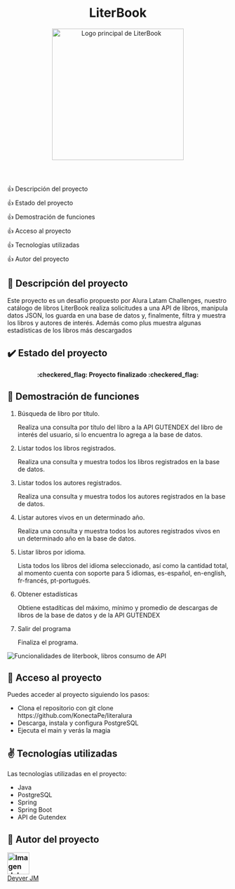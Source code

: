 <header style="display: flex; flex-direction: column; justify-content: center; align-items: center">
<h1 align="center">LiterBook</h1>
<img src="./images/literbook.jpeg" style="object-fit: cover; object-position: center; width: 300px;" alt="Logo principal de LiterBook"/>
</header>
<main>
<ul style="display:flex; flex-direction: column; gap: .5rem; list-style: none; padding: 0; margin-top: 50px">
<li>
<a href="#description" style="display: inline; align-items: center; gap: .5rem; text-decoration: none">
<span>👍</span> 
<span>Descripción del proyecto</span>
</a>
</li>
<li>
<a href="#state" style="display: inline; align-items: center; gap: .5rem; text-decoration: none">
<span>👍</span> 
<span>Estado del proyecto</span>
</a>
</li>
<li>
<a href="#functions" style="display: inline; align-items: center; gap: .5rem; text-decoration: none">
<span>👍</span> 
<span>Demostración de funciones</span>
</a>
</li>
<li>
<a href="#projects" style="display: inline; align-items: center; gap: .5rem; text-decoration: none">
<span>👍</span> 
<span>Acceso al proyecto</span>
</a>
</li>
<li>
<a href="#technologies" style="display: inline; align-items: center; gap: .5rem; text-decoration: none">
<span>👍</span> 
<span>Tecnologías utilizadas</span>
</a>
</li>
<li>
<a href="#author" style="display: inline; align-items: center; gap: .5rem; text-decoration: none">
<span>👍</span> 
<span>Autor del proyecto</span>
</a>
</li>
</ul>
<section id="description">
<h2>🚀 Descripción del proyecto</h2>
<p>Este proyecto es un desafío propuesto por Alura Latam Challenges, nuestro catálogo de libros LiterBook realiza solicitudes a una API de libros, manipula datos JSON, los guarda en una base de datos y, finalmente, filtra y muestra los libros y autores de interés. Además como plus muestra algunas estadísticas de los libros más descargados</p>
</section>
<section id="state">
<h2>✔️ Estado del proyecto</h2>
<h4 align="center">
:checkered_flag: Proyecto finalizado :checkered_flag:
</h4>
</section>
<section id="functions">
<h2>🔨 Demostración de funciones</h2>
<ol>
<li>Búsqueda de libro por título.</li>
<p>Realiza una consulta por título del libro a la API GUTENDEX del libro de interés del usuario, si lo encuentra lo agrega a la base de datos.</p>
<li>Listar todos los libros registrados.</li>
<p>Realiza una consulta y muestra todos los libros registrados en la base de datos.</p>
<li>Listar todos los autores registrados.</li>
<p>Realiza una consulta y muestra todos los autores registrados en la base de datos.</p>
<li>Listar autores vivos en un determinado año.</li>
<p>Realiza una consulta y muestra todos los autores registrados vivos en un determinado año en la base de datos.</p>
<li>Listar libros por idioma.</li>
<p>Lista todos los libros del idioma seleccionado, así como la cantidad total, al momento cuenta con soporte para 5 idiomas, es-español, en-english, fr-francés, pt-portugués.</p>
<li>Obtener estadísticas</li>
<p>Obtiene estadíticas del máximo, mínimo y promedio de descargas de libros de la base de datos y de la API GUTENDEX</p>
<li>Salir del programa</li>
<p>Finaliza el programa.</p>
</ol>
<img src="./images/literbook.gif" alt="Funcionalidades de literbook, libros consumo de API"/>
</section>
<section id="projects">
<h2>📁 Acceso al proyecto</h2>
<p>Puedes acceder al proyecto siguiendo los pasos:</p>
<ul>
<li>Clona el repositorio con git clone https://github.com/KonectaPe/literalura</li>
<li>Descarga, instala y configura PostgreSQL</li>
<li>Ejecuta el main y verás la magia</li>
</ul>
</section>
<section id="technologies">
<h2>✌️ Tecnologías utilizadas</h2>
<p>Las tecnologías utilizadas en el proyecto:</p>
<ul>
<li>Java</li>
<li>PostgreSQL</li>
<li>Spring</li>
<li>Spring Boot</li>
<li>API de Gutendex</li>
</ul>
</section>
<section id="author">
<h2>🧔 Autor del proyecto</h2>
<h3 style="padding: 0; margin: 0">
<img src="https://encrypted-tbn0.gstatic.com/images?q=tbn:ANd9GcQCHloGjvQT61AIkRXNYG18j8G8_6Sm5yblJwh5bUuMWg&s" alt="Imagen del autor, gato sonriente" width="50px" height="50px" style="object-fit: cover"/>
</h3>
<a href="https://github.com/KonectaPe/KonectaPe" target="_blank">
Deyver JM
</a>
</section>
</main>

